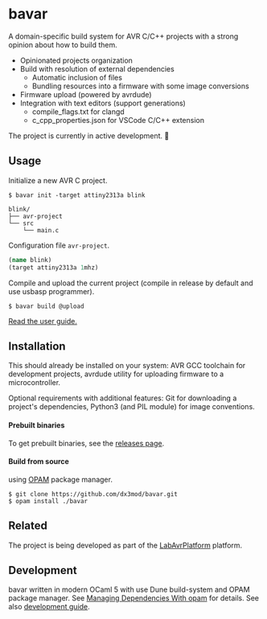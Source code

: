 # bavar

A domain-specific build system for AVR C/C++ projects with a strong opinion about how to build them.

- Opinionated projects organization
- Build with resolution of external dependencies
  - Automatic inclusion of files
  - Bundling resources into a firmware with some image conversions 
- Firmware upload (powered by avrdude)
- Integration with text editors (support generations)
  - compile_flags.txt for clangd
  - c_cpp_properties.json for VSCode C/C++ extension

The project is currently in active development. :construction:

## Usage

Initialize a new AVR C project.

```console
$ bavar init -target attiny2313a blink
```

```
blink/
├── avr-project
└── src
    └── main.c
```

Configuration file `avr-project`.

```clojure
(name blink)
(target attiny2313a 1mhz)
```

Compile and upload the current project (compile in release by default and use usbasp programmer).

```console
$ bavar build @upload
```

[Read the user guide.](./GUIDE.md)

## Installation

This should already be installed on your system: AVR GCC toolchain for development projects, avrdude utility for uploading firmware to a microcontroller.

Optional requirements with additional features: Git for downloading a project's dependencies, Python3 (and PIL module) for image conventions.

#### Prebuilt binaries

To get prebuilt binaries, see the [releases page](https://github.com/dx3mod/bavar/releases).

#### Build from source

using [OPAM](https://opam.ocaml.org/) package manager.

```console
$ git clone https://github.com/dx3mod/bavar.git
$ opam install ./bavar
```

## Related

The project is being developed as part of the [LabAvrPlatform](https://github.com/dx3mod/LabAvrPlatform) platform.

## Development

bavar written in modern OCaml 5 with use Dune build-system and OPAM package manager.
See [Managing Dependencies With opam](https://ocaml.org/docs/managing-dependencies) for details. See also [development guide](./DEV.md).
